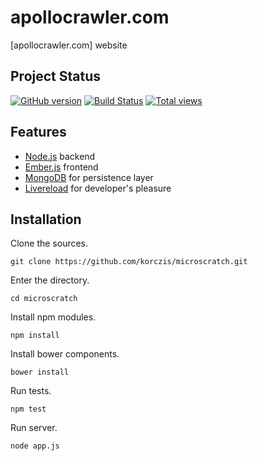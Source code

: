 # apollocrawler.com

[apollocrawler.com] website

## Project Status

[![GitHub version](https://badge.fury.io/gh/korczis%2Fapollocrawler.com.png)](http://badge.fury.io/gh/korczis%2Fapollocrawler.com)
[![Build Status](https://travis-ci.org/korczis/apollocrawler.com.png?branch=master)](https://travis-ci.org/korczis/apollocrawler.com)
[![Total views](https://sourcegraph.com/api/repos/github.com/korczis/apollocrawler.com/counters/views.png)](https://sourcegraph.com/github.com/korczis/apollocrawler.com)

## Features

- [Node.js](http://nodejs.org/) backend
- [Ember.js](http://emberjs.com/) frontend
- [MongoDB](http://www.mongodb.org/) for persistence layer
- [Livereload](http://livereload.com/) for developer's pleasure

## Installation

Clone the sources.

```
git clone https://github.com/korczis/microscratch.git
```

Enter the directory.

```
cd microscratch
```

Install npm modules.

```
npm install
```

Install bower components.
```
bower install
```

Run tests.

```
npm test
```

Run server.

```
node app.js
```
